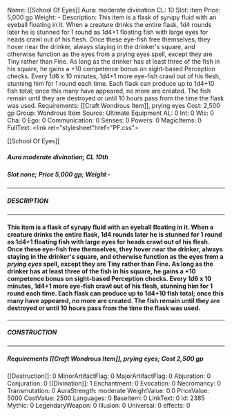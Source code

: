 Name: [[School Of Eyes]]
Aura: moderate divination
CL: 10
Slot: item
Price: 5,000 gp
Weight: -
Description: This item is a flask of syrupy fluid with an eyeball floating in it. When a creature drinks the entire flask, 1d4 rounds later he is stunned for 1 round as 1d4+1 floating fish with large eyes for heads crawl out of his flesh. Once these eye-fish free themselves, they hover near the drinker, always staying in the drinker's square, and otherwise function as the eyes from a prying eyes spell, except they are Tiny rather than Fine. As long as the drinker has at least three of the fish in his square, he gains a +10 competence bonus on sight-based Perception checks. Every 1d6 x 10 minutes, 1d4+1 more eye-fish crawl out of his flesh, stunning him for 1 round each time. Each flask can produce up to 1d4+10 fish total; once this many have appeared, no more are created. The fish remain until they are destroyed or until 10 hours pass from the time the flask was used.
Requirements: [[Craft Wondrous Item]], prying eyes
Cost: 2,500 gp
Group: Wondrous Item
Source: Ultimate Equipment
AL: 0
Int: 0
Wis: 0
Cha: 0
Ego: 0
Communication: 0
Senses: 0
Powers: 0
MagicItems: 0
FullText: <link rel="stylesheet"href="PF.css"><div class="heading"><p class="alignleft">[[School Of Eyes]]</p><div style="clear: both;"></div></div><div><h5><b>Aura </b>moderate divination; <b>CL </b>10th</h5><h5><b>Slot </b>none; <b>Price </b>5,000 gp; <b>Weight </b>-</h5></div><hr/><div><h5><b>DESCRIPTION</b></h5></div><hr/><div><h4><p>This item is a flask of syrupy fluid with an eyeball floating in it. When a creature drinks the entire flask, 1d4 rounds later he is stunned for 1 round as 1d4+1 floating fish with large eyes for heads crawl out of his flesh. Once these eye-fish free themselves, they hover near the drinker, always staying in the drinker's square, and otherwise function as the eyes from a <i>prying eyes</i> spell, except they are Tiny rather than Fine. As long as the drinker has at least three of the fish in his square, he gains a +10 competence bonus on sight-based Perception checks. Every 1d6 x 10 minutes, 1d4+1 more eye-fish crawl out of his flesh, stunning him for 1 round each time. Each flask can produce up to 1d4+10 fish total; once this many have appeared, no more are created. The fish remain until they are destroyed or until 10 hours pass from the time the flask was used.</p></h4></div><hr/><div><h5><b>CONSTRUCTION</b></h5></div><hr/><div><h5><b>Requirements </b>[[Craft Wondrous Item]], <i>prying eyes</i>; <b>Cost </b>2,500 gp</h5></div>
[[Destruction]]: 0
MinorArtifactFlag: 0
MajorArtifactFlag: 0
Abjuration: 0
Conjuration: 0
[[Divination]]: 1
Enchantment: 0
Evocation: 0
Necromancy: 0
Transmutation: 0
AuraStrength: moderate
WeightValue: 0.0
PriceValue: 5000
CostValue: 2500
Languages: 0
BaseItem: 0
LinkText: 0
id: 2385
Mythic: 0
LegendaryWeapon: 0
Illusion: 0
Universal: 0
effects: 0
